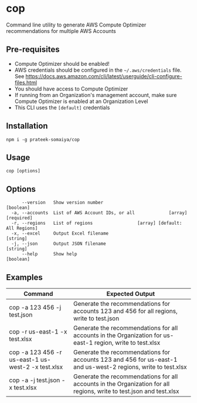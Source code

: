 # cop

Command line utility to generate AWS Compute Optimizer recommendations for multiple AWS Accounts

## Pre-requisites

- Compute Optimizer should be enabled!
- AWS credentials should be configured in the `~/.aws/credentials` file. See https://docs.aws.amazon.com/cli/latest/userguide/cli-configure-files.html
- You should have access to Compute Optimizer
- If running from an Organization's management account, make sure Compute Optimizer is enabled at an Organization Level
- This CLI uses the `[default]` credentials

## Installation

`npm i -g prateek-somaiya/cop`

## Usage

`cop [options]`

## Options

```
      --version   Show version number                                  [boolean]
  -a, --accounts  List of AWS Account IDs, or all             [array] [required]
  -r, --regions   List of regions                 [array] [default: All Regions]
  -x, --excel     Output Excel filename                                 [string]
  -j, --json      Output JSON filename                                  [string]
      --help      Show help                                            [boolean]
```

## Examples

| Command                                            | Expected Output                                                                                                     |
| -------------------------------------------------- | ------------------------------------------------------------------------------------------------------------------- |
| cop -a 123 456 -j test.json                        | Generate the recommendations for accounts 123 and 456 for all regions, write to test.json                           |
| cop -r us-east-1 -x test.xlsx                      | Generate the recommendations for all accounts in the Organization for us-east-1 region, write to test.xlsx          |
| cop -a 123 456 -r us-east-1 us-west-2 -x test.xlsx | Generate the recommendations for accounts 123 and 456 for us-east-1 and us-west-2 regions, write to test.xlsx       |
| cop -a -j test.json -x test.xlsx                   | Generate the recommendations for all accounts in the Organization for all regions, write to test.json and test.xlsx |
